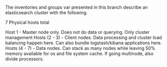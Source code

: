 The inventories and groups var presented in this branch describe an elasticsearch cluster with the following.

7 Physical hosts total

Host 1 - Master node only. Does not do data or querying. Only cluster management
Hosts (2 - 3) - Client nodes. Data processing and cluster load balancing happen here. Can also bundle logstash/kibana applications here.
Hosts (4 - 7) - Data nodes. Can stack as many nodes while leaving 50% memory available for os and file system cache. If going multinode, also divide processors.

